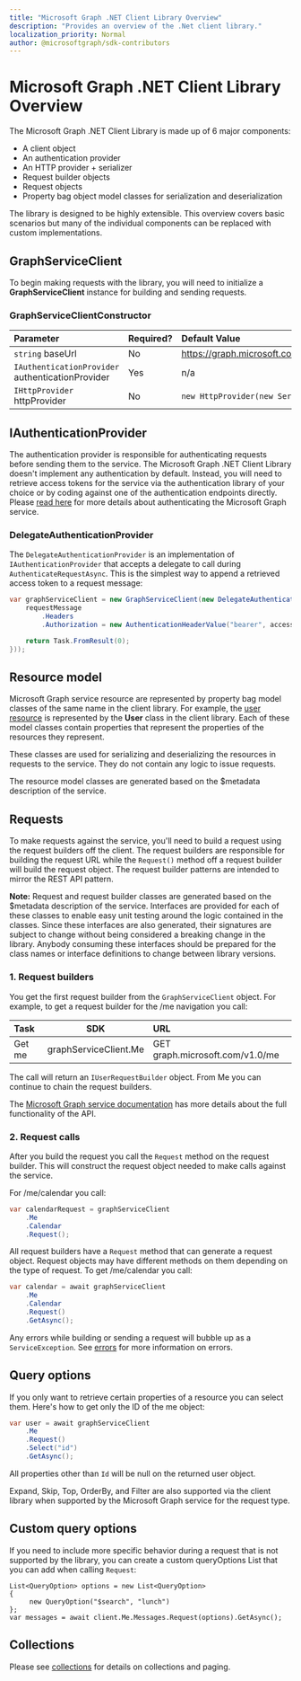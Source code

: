 ```yaml
---
title: "Microsoft Graph .NET Client Library Overview"
description: "Provides an overview of the .Net client library."
localization_priority: Normal
author: @microsoftgraph/sdk-contributors
---
```


# Microsoft Graph .NET Client Library Overview

The Microsoft Graph .NET Client Library is made up of 6 major components:

* A client object
* An authentication provider
* An HTTP provider + serializer
* Request builder objects
* Request objects
* Property bag object model classes for serialization and deserialization

The library is designed to be highly extensible. This overview covers basic scenarios but many of the individual components can be replaced with custom implementations.

## GraphServiceClient

To begin making requests with the library, you will need to initialize a **GraphServiceClient** instance for building and sending requests.

### GraphServiceClientConstructor

| Parameter                                      | Required?      | Default Value                                    |
|:-----------------------------------------------|:---------------|:-------------------------------------------------|
|`string` baseUrl                                | No             | https://graph.microsoft.com/currentServiceVersion|
|`IAuthenticationProvider` authenticationProvider| Yes            | n/a                                              |
|`IHttpProvider` httpProvider                    | No             | `new HttpProvider(new Serializer())`             |

## IAuthenticationProvider

The authentication provider is responsible for authenticating requests before sending them to the service. The Microsoft Graph .NET Client Library doesn't implement any authentication by default. Instead, you will need to retrieve access tokens for the service via the authentication library of your choice or by coding against one of the authentication endpoints directly. Please [read here](https://developer.microsoft.com/en-us/graph/docs/concepts/auth_overview) for more details about authenticating the Microsoft Graph service.

### DelegateAuthenticationProvider

The `DelegateAuthenticationProvider` is an implementation of `IAuthenticationProvider` that accepts a delegate to call during `AuthenticateRequestAsync`. This is the simplest way to append a retrieved access token to a request message:

``` csharp
var graphServiceClient = new GraphServiceClient(new DelegateAuthenticationProvider((requestMessage) => {
    requestMessage
        .Headers
        .Authorization = new AuthenticationHeaderValue("bearer", accessToken);

    return Task.FromResult(0);
}));
```


## Resource model

Microsoft Graph service resource are represented by property bag model classes of the same name in the client library. For example, the [user resource](https://graph.microsoft.io/en-us/docs/api-reference/v1.0/resources/user) is represented by the **User** class in the client library. Each of these model classes contain properties that represent the properties of the resources they represent.

These classes are used for serializing and deserializing the resources in requests to the service. They do not contain any logic to issue requests.

The resource model classes are generated based on the $metadata description of the service.

## Requests

To make requests against the service, you'll need to build a request using the request builders off the client. The request builders are responsible for building the request URL while the `Request()` method off a request builder will build the request object. The request builder patterns are intended to mirror the REST API pattern.

**Note:** Request and request builder classes are generated based on the $metadata description of the service. Interfaces are provided for each of these classes to enable easy unit testing around the logic contained in the classes. Since these interfaces are also generated, their signatures are subject to change without being considered a breaking change in the library. Anybody consuming these interfaces should be prepared for the class names or interface definitions to change between library versions.

### 1. Request builders

You get the first request builder from the `GraphServiceClient` object. For example, to get a request builder for the /me navigation you call:

|Task       | SDK                    | URL                            |
|:----------|:----------------------:|:-------------------------------|
|Get me     | graphServiceClient.Me  | GET graph.microsoft.com/v1.0/me|

The call will return an `IUserRequestBuilder` object. From Me you can continue to chain the request builders.

The [Microsoft Graph service documentation](https://graph.microsoft.io/en-us/docs) has more details about the full functionality of the API.


### 2. Request calls

After you build the request you call the `Request` method on the request builder. This will construct the request object needed to make calls against the service.

For /me/calendar you call:

``` csharp
var calendarRequest = graphServiceClient
    .Me
    .Calendar
    .Request();
```

All request builders have a `Request` method that can generate a request object. Request objects may have different methods on them depending on the type of request. To get /me/calendar you call:

``` csharp
var calendar = await graphServiceClient
    .Me
    .Calendar
    .Request()
    .GetAsync();
```

Any errors while building or sending a request will bubble up as a `ServiceException`. See [errors](/docs/errors.md) for more information on errors.

## Query options

If you only want to retrieve certain properties of a resource you can select them. Here's how to get only the ID of the me object:

``` csharp
var user = await graphServiceClient
    .Me
    .Request()
    .Select("id")
    .GetAsync();
```

All properties other than `Id` will be null on the returned user object.

Expand, Skip, Top, OrderBy, and Filter are also supported via the client library when supported by the Microsoft Graph service for the request type.

## Custom query options

If you need to include more specific behavior during a request that is not supported by the library, you can create a custom queryOptions List that you can add when calling ```Request```:

``` chsarp
List<QueryOption> options = new List<QueryOption>
{
     new QueryOption("$search", "lunch")
};
var messages = await client.Me.Messages.Request(options).GetAsync();
```

## Collections

Please see [collections](/docs/collections.md) for details on collections and paging.